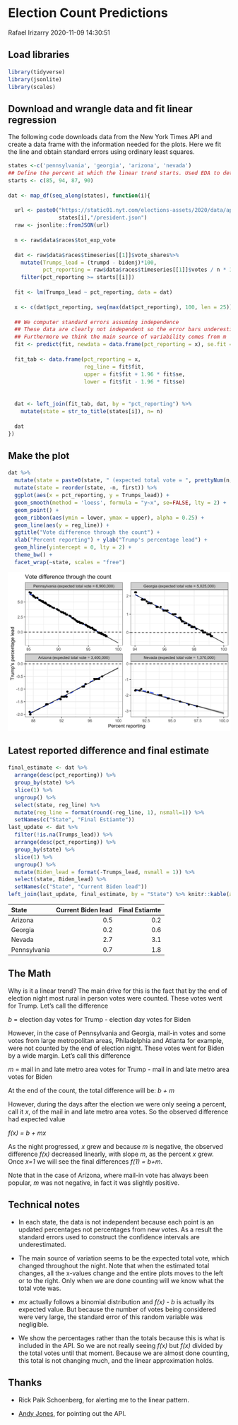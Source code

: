 Election Count Predictions
================
Rafael Irizarry
2020-11-09 14:30:51

## Load libraries

``` r
library(tidyverse)
library(jsonlite)
library(scales)
```

## Download and wrangle data and fit linear regression

The following code downloads data from the New York Times API and create
a data frame with the information needed for the plots. Here we fit the
line and obtain standard errors using ordinary least squares.

``` r
states <-c('pennsylvania', 'georgia', 'arizona', 'nevada')
## Define the percent at which the linear trend starts. Used EDA to determine.
starts <- c(85, 94, 87, 90) 

dat <- map_df(seq_along(states), function(i){
  
  url <- paste0("https://static01.nyt.com/elections-assets/2020/data/api/2020-11-03/race-page/",
                states[i],"/president.json")
  raw <- jsonlite::fromJSON(url)
  
  n <- raw$data$races$tot_exp_vote 

  dat <- raw$data$races$timeseries[[1]]$vote_shares%>%
    mutate(Trumps_lead = (trumpd - bidenj)*100,
           pct_reporting = raw$data$races$timeseries[[1]]$votes / n * 100) %>%
    filter(pct_reporting >= starts[[i]])
  
  fit <- lm(Trumps_lead ~ pct_reporting, data = dat)
  
  x <- c(dat$pct_reporting, seq(max(dat$pct_reporting), 100, len = 25))
                
  ## We computer standard errors assuming independence
  ## These data are clearly not independent so the error bars underestimate
  ## Furthermore we think the main source of variability comes from m
  fit <- predict(fit, newdata = data.frame(pct_reporting = x), se.fit = TRUE)
  
  fit_tab <- data.frame(pct_reporting = x, 
                        reg_line = fit$fit, 
                        upper = fit$fit + 1.96 * fit$se,
                        lower = fit$fit - 1.96 * fit$se)
  
  
  dat <- left_join(fit_tab, dat, by = "pct_reporting") %>%
    mutate(state = str_to_title(states[i]), n= n)
  
  dat
})
```

## Make the plot

``` r
dat %>% 
  mutate(state = paste0(state, " (expected total vote = ", prettyNum(n, big.mark = ","), ")")) %>%
  mutate(state = reorder(state, -n, first)) %>%
  ggplot(aes(x = pct_reporting, y = Trumps_lead)) +
  geom_smooth(method = 'loess', formula = "y~x", se=FALSE, lty = 2) + 
  geom_point() +
  geom_ribbon(aes(ymin = lower, ymax = upper), alpha = 0.25) +
  geom_line(aes(y = reg_line)) +
  ggtitle("Vote difference through the count") + 
  xlab("Percent reporting") + ylab("Trump's percentage lead") +
  geom_hline(yintercept = 0, lty = 2) +
  theme_bw() +
  facet_wrap(~state, scales = "free") 
```

![](election-count-updates_files/figure-gfm/election-count-update-1.png)<!-- -->

## Latest reported difference and final estimate

``` r
final_estimate <- dat %>% 
  arrange(desc(pct_reporting)) %>%
  group_by(state) %>%
  slice(1) %>%
  ungroup() %>%
  select(state, reg_line) %>%
  mutate(reg_line = format(round(-reg_line, 1), nsmall=1)) %>%
  setNames(c("State", "Final Estiamte"))
last_update <- dat %>% 
  filter(!is.na(Trumps_lead)) %>%
  arrange(desc(pct_reporting)) %>%
  group_by(state) %>%
  slice(1) %>%
  ungroup() %>%
  mutate(Biden_lead = format(-Trumps_lead, nsmall = 1)) %>%
  select(state, Biden_lead) %>%
  setNames(c("State", "Current Biden lead"))
left_join(last_update, final_estimate, by = "State") %>% knitr::kable(align = c("l","r","r"))
```

| State        | Current Biden lead | Final Estiamte |
| :----------- | -----------------: | -------------: |
| Arizona      |                0.5 |            0.2 |
| Georgia      |                0.2 |            0.6 |
| Nevada       |                2.7 |            3.1 |
| Pennsylvania |                0.7 |            1.8 |

## The Math

Why is it a linear trend? The main drive for this is the fact that by
the end of election night most rural in person votes were counted. These
votes went for Trump. Let’s call the difference

*b* = election day votes for Trump - election day votes for Biden

However, in the case of Pennsylvania and Georgia, mail-in votes and some
votes from large metropolitan areas, Philadelphia and Atlanta for
example, were not counted by the end of election night. These votes went
for Biden by a wide margin. Let’s call this difference

*m* = mail in and late metro area votes for Trump - mail in and late
metro area votes for Biden

At the end of the count, the total difference will be: *b + m*

However, during the days after the election we were only seeing a
percent, call it *x*, of the mail in and late metro area votes. So the
observed difference had expected value

*f(x) = b + mx*

As the night progressed, *x* grew and because *m* is negative, the
observed difference *f(x)* decreased linearly, with slope *m*, as the
percent *x* grew. Once *x=1* we will see the final differences *f(1) =
b+m*.

Note that in the case of Arizona, where mail-in vote has always been
popular, *m* was not negative, in fact it was slightly positive.

## Technical notes

  - In each state, the data is not independent because each point is an
    updated percentages not percentages from new votes. As a result the
    standard errors used to construct the confidence intervals are
    underestimated.

  - The main source of variation seems to be the expected total vote,
    which changed throughout the night. Note that when the estimated
    total changes, all the x-values change and the entire plots moves to
    the left or to the right. Only when we are done counting will we
    know what the total vote was.

  - *mx* actually follows a binomial distribution and *f(x) - b* is
    actually its expected value. But because the number of votes being
    considered were very large, the standard error of this random
    variable was negligible.

  - We show the percentages rather than the totals because this is what
    is included in the API. So we are not really seeing *f(x)* but
    *f(x)* divided by the total votes until that moment. Because we are
    almost done counting, this total is not changing much, and the
    linear approximation holds.

## Thanks

  - Rick Paik Schoenberg, for alerting me to the linear pattern.

  - [Andy Jones](https://twitter.com/andy_l_jones), for pointing out the
    API.
